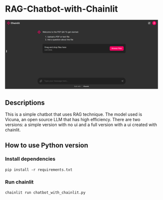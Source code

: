 # RAG-Chatbot-with-Chainlit
![Sample UI](RAG%20chatbot%20with%20ui.png)
## Descriptions
This is a simple chatbot that uses RAG technique. The model used is Vicuna, an open source LLM that has high efficiency. There are two versions: a simple version with no ui and a full version with a ui created with chainlit.

## How to use Python version
### Install dependencies
```
pip install -r requirements.txt
```
### Run chainlit
```
chainlit run chatbot_with_chainlit.py
```

